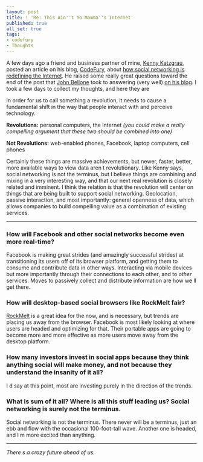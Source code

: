```yaml
---
layout: post
title: ! 'Re: This Ain''t Yo Mamma''s Internet'
published: true
all_set: true
tags:
- codefury
- Thoughts
---
```


A few days ago a friend and business partner of mine, <a href="http://twitter.com/_kennyk_">Kenny Katzgrau</a>, posted an article on his blog, <a href="http://codefury.net/">CodeFury</a>, about <a href="http://codefury.net/2010/11/social-networking-mang-its-like-the-internet-all-over-again/">how social networking is redefining the Internet</a>. He raised some really great questions toward the end of the post that <a href="http://twitter.com/johnbellone">John Bellone</a> took to answering (very well) <a href="http://thoughtlessbanter.com/2010/11/12/this-aint-yo-mammas-internet/">on his blog</a>. I took a few days to collect my thoughts, and here they are

In order for us to call something a revolution, it needs to cause a fundamental shift in the way that people interact with and perceive technology.

<strong>Revolutions:</strong> personal computers, the Internet <em>(you could make a really compelling argument that these two should be combined into one)</em>

<strong>Not Revolutions:</strong> web-enabled phones, Facebook, laptop computers, cell phones

Certainly these things are massive achievements, but newer, faster, better, more available ways to view data aren t revolutionary. Like Kenny says, social networking is not the terminus, but I believe things are combining and mixing in a very interesting way, and that our next real revolution is closely related and imminent. I think the relation is that the revolution will center on things that are being built to support social networking. Geolocation, passive interaction, and most importantly: general openness of data, which allows companies to build compelling value as a combination of existing services.

---

### How will Facebook and other social networks become even more real-time?

Facebook is making great strides (and amazingly successful strides) at transitioning its users off of its browser platform, and getting them to consume and contribute data in other ways. Interacting via mobile devices   but more importantly   through their connections to each other, and to <em>other</em> services. Moves to passively collect and distribute information are how we ll get there.

### How will desktop-based social browsers like RockMelt fair?
<a href="http://www.rockmelt.com/">RockMelt</a> is a great idea for the now, and is necessary, but trends are placing us away from the browser. Facebook is most likely looking at where users are headed and optimizing for that. Their portable apps are going to become more and more effective as more users move away from the desktop platform.

### How many investors invest in social apps because they think anything social will make money, and not because they understand the insanity of it all?
I d say at this point, most are investing purely in the direction of the trends.

### What is sum of it all? Where is all this stuff leading us? Social networking is surely not the terminus.
Social networking is not the terminus. There never will be a terminus, just an ebb and flow with the occasional 100-foot-tall wave. Another one is headed, and I m more excited than anything.

---

<em>There s a crazy future ahead of us.</em>
